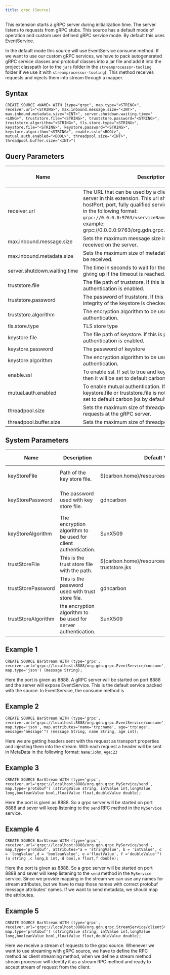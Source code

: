 ```yaml
---
title: grpc (Source)
---
```


This extension starts a gRPC server during initialization time. The server listens to requests from gRPC stubs. This source has a default
mode of operation and custom user defined gRPC service mode. By default this uses EventService.

In the default mode this source will use EventService consume method. If we want to use our custom gRPC services, we have to pack autogenerated gRPC service classes and protobuf classes into a jar file and add it into the project classpath (or to the `jars` folder in the `streamprocessor-tooling` folder if we use it with `streamprocessor-tooling`). This method receives requests and injects them into stream through a mapper.

## Syntax

    CREATE SOURCE <NAME> WITH (type="grpc", map.type="<STRING>", receiver.url="<STRING>", max.inbound.message.size="<INT>", max.inbound.metadata.size="<INT>", server.shutdown.waiting.time="<LONG>", truststore.file="<STRING>", truststore.password="<STRING>", truststore.algorithm="<STRING>", tls.store.type="<STRING>", keystore.file="<STRING>", keystore.password="<STRING>", keystore.algorithm="<STRING>", enable.ssl="<BOOL>", mutual.auth.enabled="<BOOL>", threadpool.size="<INT>", threadpool.buffer.size="<INT>")

## Query Parameters

| Name    | Description           | Default Value | Possible Data Types | Optional | Dynamic |
|---------|-----------------------|---------------|---------------------|----------|---------|
| receiver.url                 | The URL that can be used by a client to access the gRPC server in this extension. This url should consist the host hostPort, port, fully qualified service name, method name in the following format: `grpc://0.0.0.0:9763/<serviceName>/<methodName>` For example: grpc://0.0.0.0:9763/org.gdn.grpc.EventService/consume |               | STRING              | No       | No      |
| max.inbound.message.size     | Sets the maximum message size in bytes allowed to be received on the server.         | 4194304       | INT                 | Yes      | No      |
| max.inbound.metadata.size    | Sets the maximum size of metadata in bytes allowed to be received. | 8192          | INT                 | Yes      | No      |
| server.shutdown.waiting.time | The time in seconds to wait for the server to shutdown, giving up if the timeout is reached.              | 5             | LONG                | Yes      | No      |
| truststore.file              | The file path of truststore. If this is provided, then server authentication is enabled.  | \-            | STRING              | Yes      | No      |
| truststore.password          | The password of truststore. If this is provided then the integrity of the keystore is checked.             | \-            | STRING              | Yes      | No      |
| truststore.algorithm         | The encryption algorithm to be used for server authentication.   | \-            | STRING              | Yes      | No      |
| tls.store.type               | TLS store type        | \-            | STRING              | Yes      | No      |
| keystore.file                | The file path of keystore. If this is provided then client authentication is enabled. | \-            | STRING              | Yes      | No      |
| keystore.password            | The password of keystore | \-            | STRING              | Yes      | No      |
| keystore.algorithm           | The encryption algorithm to be used for client authentication.   | \-            | STRING              | Yes      | No      |
| enable.ssl | To enable ssl. If set to true and keystore.file is not given then it will be set to default carbon jks by default.              | FALSE         | BOOL                | Yes      | No      |
| mutual.auth.enabled          | To enable mutual authentication. If set to true and keystore.file or truststore.file is not given, then it will be set to default carbon jks by default. | FALSE         | BOOL                | Yes      | No      |
| threadpool.size              | Sets the maximum size of threadpool dedicated to serve requests at the gRPC server.   | 100           | INT                 | Yes      | No      |
| threadpool.buffer.size       | Sets the maximum size of threadpool buffer server.               | 100           | INT                 | Yes      | No      |

## System Parameters

| Name                | Description         | Default Value  | Possible Parameters   |
|---------------------|---------------------|-----------------------|---------------------|
| keyStoreFile        | Path of the key store file.               | \${carbon.home}/resources/security/gdncarbon.jks        | valid path for a key store file         |
| keyStorePassword    | The password used with key store file.                 | gdncarbon     | valid password for the key store file   |
| keyStoreAlgorithm   | The encryption algorithm to be used for client authentication. | SunX509        | \-                 |
| trustStoreFile      | This is the trust store file with the path.  | \${carbon.home}/resources/security/client-truststore.jks | \-                 |
| trustStorePassword  | This is the password used with trust store file.               | gdncarbon     | valid password for the trust store file |
| trustStoreAlgorithm | the encryption algorithm to be used for server authentication. | SunX509        | \-                 |

## Example 1

    CREATE SOURCE BarStream WITH (type='grpc', receiver.url='grpc://localhost:8888/org.gdn.grpc.EventService/consume', map.type='json') (message String);

Here the port is given as 8888. A gRPC server will be started on port 8888 and the server will expose EventService. This is the default
service packed with the source. In EventService, the consume method is

## Example 2

    CREATE SOURCE BarStream WITH (type='grpc', receiver.url='grpc://localhost:8888/org.gdn.grpc.EventService/consume', map.type='json', map.attributes="name='trp:name', age='trp:age', message='message'") (message String, name String, age int);

Here we are getting headers sent with the request as transport properties and injecting them into the stream. With each request a
header will be sent in MetaData in the following format: `Name:John`, `Age:23`

## Example 3

    CREATE SOURCE BarStream WITH (type='grpc', receiver.url='grpc://localhost:8888/org.gdn.grpc.MyService/send', map.type='protobuf') (stringValue string, intValue int,longValue long,booleanValue bool,floatValue float,doubleValue double);

Here the port is given as 8888. So a grpc server will be started on port 8888 and sever will keep listening to the `send` RPC method in the
`MyService` service.

## Example 4

    CREATE SOURCE BarStream WITH (type='grpc', receiver.url='grpc://localhost:8888/org.gdn.grpc.MyService/send', map.type='protobuf', attributes="a = 'stringValue', b = 'intValue', c = 'longValue',d = 'booleanValue', e ='floatValue', f ='doubleValue'") (a string ,c long,b int, d bool,e float,f double);

Here the port is given as 8888. So a grpc server will be started on port 8888 and sever will keep listening to the `send` method in the
`MyService` service. Since we provide mapping in the stream we can use any names for stream attributes, but we have to map those names with
correct protobuf message attributes' names. If we want to send metadata, we should map the attributes.

## Example 5

    CREATE SOURCE BarStream WITH (type='grpc', receiver.url='grpc://localhost:8888/org.gdn.grpc.StreamService/clientStream', map.type='protobuf') (stringValue string, intValue int,longValue long,booleanValue bool,floatValue float,doubleValue double);

Here we receive a stream of requests to the grpc source. Whenever we want to use streaming with gRPC source, we have to define the RPC method as client streaming method, when we define a stream method stream processor will identify it as a stream RPC
method and ready to accept stream of request from the client.
